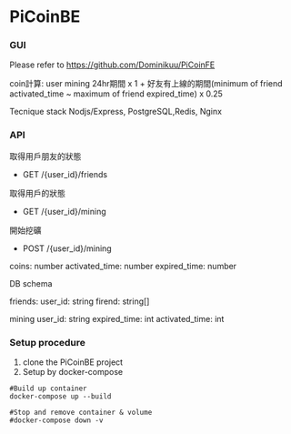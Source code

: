 # PiCoinBE

### GUI
Please refer to https://github.com/Dominikuu/PiCoinFE

coin計算: user mining 24hr期間 x 1 + 好友有上線的期間(minimum of friend activated_time ~ maximum of friend expired_time) x 0.25

Tecnique stack
Nodjs/Express, PostgreSQL,Redis, Nginx

### API
取得用戶朋友的狀態
- GET /{user_id}/friends

取得用戶的狀態
- GET /{user_id}/mining

開始挖礦
- POST /{user_id}/mining

coins: number
activated_time: number
expired_time: number

DB schema

friends:
user_id: string
firend: string[]

mining
user_id: string
expired_time: int
activated_time: int

### Setup procedure
1. clone the PiCoinBE project
2. Setup by docker-compose

```
#Build up container
docker-compose up --build

#Stop and remove container & volume
#docker-compose down -v
```

